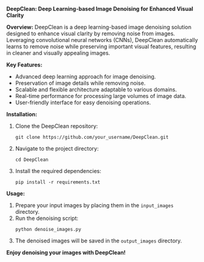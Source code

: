 **DeepClean: Deep Learning-based Image Denoising for Enhanced Visual Clarity**

**Overview:**
DeepClean is a deep learning-based image denoising solution designed to enhance visual clarity by removing noise from images. Leveraging convolutional neural networks (CNNs), DeepClean automatically learns to remove noise while preserving important visual features, resulting in cleaner and visually appealing images.

**Key Features:**
- Advanced deep learning approach for image denoising.
- Preservation of image details while removing noise.
- Scalable and flexible architecture adaptable to various domains.
- Real-time performance for processing large volumes of image data.
- User-friendly interface for easy denoising operations.

**Installation:**
1. Clone the DeepClean repository:
   ```
   git clone https://github.com/your_username/DeepClean.git
   ```
2. Navigate to the project directory:
   ```
   cd DeepClean
   ```
3. Install the required dependencies:
   ```
   pip install -r requirements.txt
   ```

**Usage:**
1. Prepare your input images by placing them in the `input_images` directory.
2. Run the denoising script:
   ```
   python denoise_images.py
   ```
3. The denoised images will be saved in the `output_images` directory.

**Enjoy denoising your images with DeepClean!**

